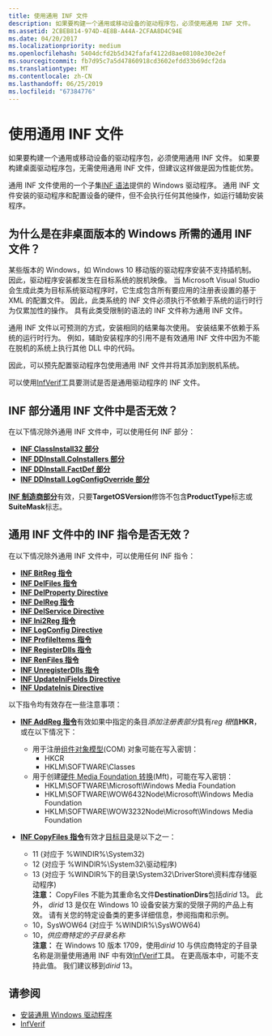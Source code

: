```yaml
---
title: 使用通用 INF 文件
description: 如果要构建一个通用或移动设备的驱动程序包，必须使用通用 INF 文件。
ms.assetid: 2CBEB814-974D-4E8B-A44A-2CFAA8D4C94E
ms.date: 04/20/2017
ms.localizationpriority: medium
ms.openlocfilehash: 5404dcfd2b5d342fafaf4122d8ae08108e30e2ef
ms.sourcegitcommit: fb7d95c7a5d47860918cd3602efdd33b69dcf2da
ms.translationtype: MT
ms.contentlocale: zh-CN
ms.lasthandoff: 06/25/2019
ms.locfileid: "67384776"
---
```

# <a name="using-a-universal-inf-file"></a>使用通用 INF 文件

如果要构建一个通用或移动设备的驱动程序包，必须使用通用 INF 文件。 如果要构建桌面驱动程序包，无需使用通用 INF 文件，但建议这样做是因为性能优势。

通用 INF 文件使用的一个子集[INF 语法](inf-file-sections-and-directives.md)提供的 Windows 驱动程序。 通用 INF 文件安装的驱动程序和配置设备的硬件，但不会执行任何其他操作，如运行辅助安装程序。

## <a name="why-is-a-universal-inf-file-required-on-non-desktop-editions-of-windows"></a>为什么是在非桌面版本的 Windows 所需的通用 INF 文件？

某些版本的 Windows，如 Windows 10 移动版的驱动程序安装不支持插机制。 因此，驱动程序安装都发生在目标系统的脱机映像。 当 Microsoft Visual Studio 会生成此类为目标系统驱动程序时，它生成包含所有要应用的注册表设置的基于 XML 的配置文件。 因此，此类系统的 INF 文件必须执行不依赖于系统的运行时行为仅累加性的操作。 具有此类受限制的语法的 INF 文件称为通用 INF 文件。

通用 INF 文件以可预测的方式，安装相同的结果每次使用。 安装结果不依赖于系统的运行时行为。 例如，辅助安装程序的引用不是有效通用 INF 文件中因为不能在脱机的系统上执行其他 DLL 中的代码。

因此，可以预先配置驱动程序包使用通用 INF 文件并将其添加到脱机系统。

可以使用[InfVerif](../devtest/infverif.md)工具要测试是否是通用驱动程序的 INF 文件。

## <a name="which-inf-sections-are-invalid-in-a-universal-inf-file"></a>INF 部分通用 INF 文件中是否无效？

在以下情况除外通用 INF 文件中，可以使用任何 INF 部分：

-   [**INF ClassInstall32 部分**](inf-classinstall32-section.md)
-   [**INF DDInstall.CoInstallers 部分**](inf-ddinstall-coinstallers-section.md)
-   [**INF DDInstall.FactDef 部分**](inf-ddinstall-factdef-section.md)
-   [**INF DDInstall.LogConfigOverride 部分**](inf-ddinstall-logconfigoverride-section.md)

[ **INF 制造商部分**](inf-manufacturer-section.md)有效，只要**TargetOSVersion**修饰不包含**ProductType**标志或**SuiteMask**标志。

## <a name="which-inf-directives-are-invalid-in-a-universal-inf-file"></a>通用 INF 文件中的 INF 指令是否无效？


在以下情况除外通用 INF 文件中，可以使用任何 INF 指令：

-   [**INF BitReg 指令**](inf-bitreg-directive.md)
-   [**INF DelFiles 指令**](inf-delfiles-directive.md)
-   [**INF DelProperty Directive**](inf-delproperty-directive.md)
-   [**INF DelReg 指令**](inf-delreg-directive.md)
-   [**INF DelService Directive**](inf-delservice-directive.md)
-   [**INF Ini2Reg 指令**](inf-ini2reg-directive.md)
-   [**INF LogConfig Directive**](inf-logconfig-directive.md)
-   [**INF ProfileItems 指令**](inf-profileitems-directive.md)
-   [**INF RegisterDlls 指令**](inf-registerdlls-directive.md)
-   [**INF RenFiles 指令**](inf-renfiles-directive.md)
-   [**INF UnregisterDlls 指令**](inf-unregisterdlls-directive.md)
-   [**INF UpdateIniFields Directive**](inf-updateinifields-directive.md)
-   [**INF UpdateInis Directive**](inf-updateinis-directive.md)

以下指令均有效存在一些注意事项：

-   [ **INF AddReg 指令**](inf-addreg-directive.md)有效如果中指定的条目*添加注册表部分*具有*reg 根*值**HKR**，或在以下情况下：
    -   用于注册[组件对象模型](https://docs.microsoft.com/windows/desktop/com)(COM) 对象可能在写入密钥：
        -   HKCR
        -   HKLM\SOFTWARE\Classes
    -   用于创建[硬件 Media Foundation 转换](https://docs.microsoft.com/windows/desktop/medfound/media-foundation-transforms)(Mft)，可能在写入密钥：
        -   HKLM\SOFTWARE\Microsoft\Windows Media Foundation
        -   HKLM\SOFTWARE\WOW6432Node\Microsoft\Windows Media Foundation
        -   HKLM\SOFTWARE\WOW3232Node\Microsoft\Windows Media Foundation

-   [**INF CopyFiles 指令**](inf-copyfiles-directive.md)有效才[目标目录](inf-destinationdirs-section.md)是以下之一：

    -   11 (对应于 %WINDIR%\\System32)
    -   12 (对应于 %WINDIR%\\System32\\驱动程序)
    -   13 (对应于 %WINDIR%下的目录\\System32\\DriverStore\\资料库存储驱动程序)  
            **注意：** CopyFiles 不能为其重命名文件**DestinationDirs**包括*dirid* 13。 此外， *dirid* 13 是仅在 Windows 10 设备安装方案的受限子网的产品上有效。  请有关您的特定设备类的更多详细信息，参阅指南和示例。
    -   10，SysWOW64 (对应于 %WINDIR%\\SysWOW64)
    -   10，*供应商特定的子目录名称*  
            **注意：** 在 Windows 10 版本 1709，使用*dirid* 10 与供应商特定的子目录名称是测量使用通用 INF 中有效[InfVerif](../devtest/infverif.md)工具。  在更高版本中，可能不支持此值。  我们建议移到*dirid* 13。

## <a name="see-also"></a>请参阅

* [安装通用 Windows 驱动程序](https://docs.microsoft.com/windows-hardware/drivers)
* [InfVerif](https://docs.microsoft.com/windows-hardware/drivers/devtest/infverif)
